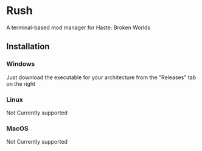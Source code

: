 # Rush

A terminal-based mod manager for Haste: Broken Worlds

## Installation

### Windows

Just download the executable for your architecture from the "Releases" tab on the right

### Linux

Not Currently supported

### MacOS

Not Currently supported
